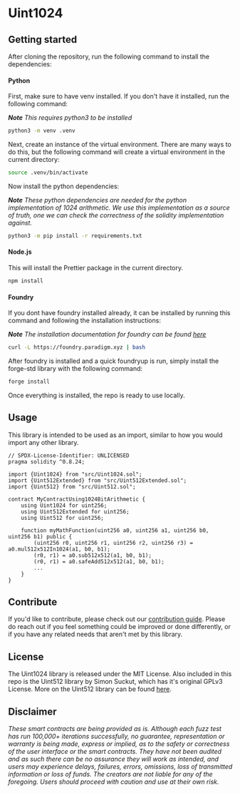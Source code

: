 # Uint1024

## Getting started

After cloning the repository, run the following command to install the dependencies:

#### Python

First, make sure to have venv installed. If you don't have it installed, run the following command:

*__Note__* _This requires python3 to be installed_

```bash
python3 -m venv .venv
```

Next, create an instance of the virtual environment. There are many ways to do this, but the following command will create a virtual environment in the current directory:

```bash
source .venv/bin/activate
```

Now install the python dependencies:

*__Note__* _These python dependencies are needed for the python implementation of 1024 arithmetic. We use this implementation as a source of truth, one we can check the correctness of the solidity implementation against._

```bash
python3 -m pip install -r requirements.txt
```

#### Node.js

This will install the Prettier package in the current directory.

```bash
npm install
```

#### Foundry

If you dont have foundry installed already, it can be installed by running this command and following the installation instructions:

*__Note__* _The installation documentation for foundry can be found [here](https://book.getfoundry.sh/getting-started/installation)_

```bash
curl -L https://foundry.paradigm.xyz | bash
```

After foundry is installed and a quick foundryup is run, simply install the forge-std library with the following command:

```bash
forge install
```

Once everything is installed, the repo is ready to use locally.

## Usage

This library is intended to be used as an import, similar to how you would import any other library.

```solidity
// SPDX-License-Identifier: UNLICENSED
pragma solidity ^0.8.24;

import {Uint1024} from "src/Uint1024.sol";
import {Uint512Extended} from "src/Uint512Extended.sol";
import {Uint512} from "src/Uint512.sol";

contract MyContractUsing1024BitArithmetic {
    using Uint1024 for uint256;
    using Uint512Extended for uint256;
    using Uint512 for uint256;

    function myMathFunction(uint256 a0, uint256 a1, uint256 b0, uint256 b1) public {
        (uint256 r0, uint256 r1, uint256 r2, uint256 r3) = a0.mul512x512In1024(a1, b0, b1);
        (r0, r1) = a0.sub512x512(a1, b0, b1);
        (r0, r1) = a0.safeAdd512x512(a1, b0, b1);
        ...
    }
}

```

## Contribute

If you'd like to contribute, please check out our [contribution guide](./CONTRIBUTORS.md). Please do reach out if you feel something could be improved or done differently, or if you have any related needs that aren't met by this library.

## License

The Uint1024 library is released under the MIT License. Also included in this repo is the Uint512 library by Simon Suckut, which has it's original GPLv3 License. More on the Uint512 library can be found [here](https://github.com/SimonSuckut/Solidity_Uint512).

## Disclaimer

_These smart contracts are being provided as is. Although each fuzz test has run 100,000+ iterations successfully, no guarantee, representation or warranty is being made, express or implied, as to the safety or correctness of the user interface or the smart contracts. They have not been audited and as such there can be no assurance they will work as intended, and users may experience delays, failures, errors, omissions, loss of transmitted information or loss of funds. The creators are not liable for any of the foregoing. Users should proceed with caution and use at their own risk._